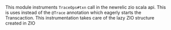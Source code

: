 This module instruments `TraceOps#txn` call in the newrelic zio scala api.
This is uses instead of the `@Trace` annotation which eagerly starts the Transcaction. This instrumentation takes 
care of the lazy ZIO structure created in ZIO